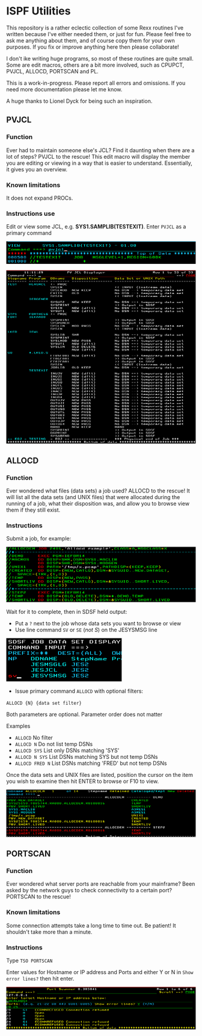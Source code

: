 # ISPF Utilities #

This repository is a rather eclectic collection of some Rexx routines I've written because I've either needed them, or just for fun.
Please feel free to ask me anything about them, and of course copy them for your own purposes.
If you fix or improve anything here then please collaborate!

I don't ike writing huge programs, so most of these routines are quite small. Some are edit macros, others are a bit more involved, such as
CPUPCT, PVJCL, ALLOCD, PORTSCAN and PL.

This is a work-in-progress.  Please report all errors and omissions. If you need more documentation please let me know.

A huge thanks to Lionel Dyck for being such an inspiration.

## PVJCL ##

### Function ###

Ever had to maintain someone else's JCL?  Find it daunting when there are a lot of steps?  PVJCL to the rescue! This edit macro will display the
member you are editing or viewing in a way that is easier to understand.  Essentially, it gives you an overview.

### Known limitations ###

It does not expand PROCs.

### Instructions use ###

Edit or view some JCL, e.g. **SYS1.SAMPLIB(TESTEXIT)**. Enter `PVJCL` as a primary command

![JCL](images/PVJCL.jcl.png)

![Panel](images/PVJCL.panel.png)

## ALLOCD ##

### Function ###

Ever wondered what files (data sets) a job used?  ALLOCD to the rescue! It will list all the data sets (and UNIX files) that were allocated during
the running of a job, what their disposition was, and allow you to browse view them if they still exist.

### Instructions ###

Submit a job, for example:

![JCL](images/ALLOCDJ.png)

Wait for it to complete, then in SDSF held output:

- Put a `?` next to the job whose data sets you want to browse or view
- Use line command `SV` or `SE` (*not S*) on the JESYSMSG line

![SV](images/SVcommand.png)

- Issue primary command `ALLOCD` with optional filters:

`ALLOCD {N} {data set filter}`

Both parameters are optional. Parameter order does not matter

Examples

- `ALLOCD`          No filter
- `ALLOCD N`        Do not list temp DSNs
- `ALLOCD SYS`      List only DSNs matching 'SYS'
- `ALLOCD N SYS`    List DSNs matching SYS but not temp DSNs
- `ALLOCD FRED N`   List DSNs matching 'FRED' but not temp DSNs

Once the data sets and UNIX files are listed, position the cursor
on the item you wish to examine then hit ENTER to browse or F10 to view.

![Panel](images/ALLOCDP.png)

## PORTSCAN ##

### Function ###

Ever wondered what server ports are reachable from your mainframe? Been asked by the network guys to check connectivity to a certain port?
PORTSCAN to the rescue!

### Known limitations ###

Some connection attempts take a long time to time out. Be patient!  It shouldn't take more than a minute.

### Instructions ###

Type `TSO PORTSCAN`

Enter values for Hostname or IP address and Ports and either Y or N in `Show error lines?` then hit enter.

![Panel](images/PORTSCAN.panel.png)
